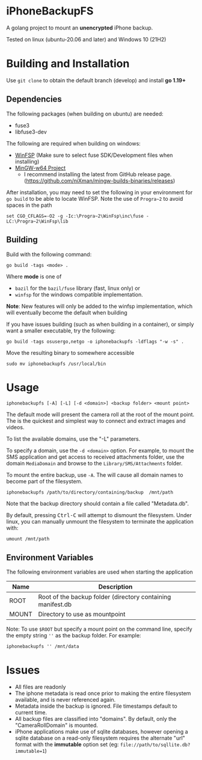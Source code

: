 # iPhoneBackupFS

A golang project to mount an __unencrypted__ iPhone backup.

Tested on linux (ubuntu-20.06 and later) and Windows 10 (21H2)

# Building and Installation

Use `git clone` to obtain the default branch (develop) and install __go 1.19+__

## Dependencies

The following packages (when building on ubuntu) are needed:
- fuse3
- libfuse3-dev

The following are required when building on windows:

- [WinFSP](https://winfsp.dev/rel/) (Make sure to select fuse SDK/Development files when installing)
- [MinGW-w64 Project](https://www.mingw-w64.org/)
  - I recommend installing the latest from GitHub release page. (https://github.com/niXman/mingw-builds-binaries/releases)

After installation, you may need to set the following in your environment for `go build` to be able to locate WinFSP. Note the
use of `Progra~2` to avoid spaces in the path


```
set CGO_CFLAGS=-O2 -g -Ic:\Progra~2\WinFsp\inc\fuse -LC:\Progra~2\WinFsp\lib
```

## Building

Build with the following command:


```
go build -tags <mode> .
```


Where __mode__ is one of
- `bazil` for the `bazil/fuse` library (fast, linux only) or
- `winfsp` for the windows compatible implementation.


**Note**: New features will only be added to the winfsp implementation, which will eventually become the default when building

If you have issues building (such as when building in a container), or simply want a smaller executable, try the following:

```
go build -tags osusergo,netgo -o iphonebackupfs -ldflags "-w -s" .
```

Move the resulting binary to somewhere accessible

```
sudo mv iphonebackupfs /usr/local/bin
```

# Usage

```
iphonebackupfs [-A] [-L] [-d <domain>] <backup folder> <mount point>
```

The default mode will present the camera roll at the root of the mount point.  The is the quickest and simplest way to connect and extract images and videos.

To list the available domains, use the "-L" parameters.

To specify a domain, use the `-d <domain>` option. For example, to mount the SMS application and get access to received attachments folder, use the domain `MediaDomain` and browse to the `Library/SMS/Attachments` folder.

To mount the entire backup, use `-A`.  The will cause all domain names to become part of the filesystem.


```
iphonebackupfs /path/to/directory/containing/backup  /mnt/path
```


Note that the backup directory should contain a file called "Metadata.db".

By default, pressing <kbd>Ctrl-C</kbd> will attempt to dismount the filesystem.  Under linux, you can manually unmount the filesystem to terminate the application with:


```
umount /mnt/path

```

## Environment Variables

The following environment variables are used when starting the application

Name|Description
---|---
ROOT|Root of the backup folder (directory containing manifest.db
MOUNT|Directory to use as mountpoint

Note: To use `$ROOT` but specify a mount point on the command line, specify the empty string `''` as the backup folder.
For example:
```
iphonebackupfs '' /mnt/data
```


# Issues

- All files are readonly
- The iphone metadata is read once prior to making the entire filesystem available, and is never referenced again.
- Metadata inside the backup is ignored.  File timestamps default to current time.
- All backup files are classified into "domains".  By default, only the "CameraRollDomain" is mounted.
- iPhone applications make use of sqlite databases, however opening a sqlite database on a read-only filesystem requires the alternate "url" format with the __immutable__ option set (eg: `file://path/to/sqllite.db?immutable=1`)

